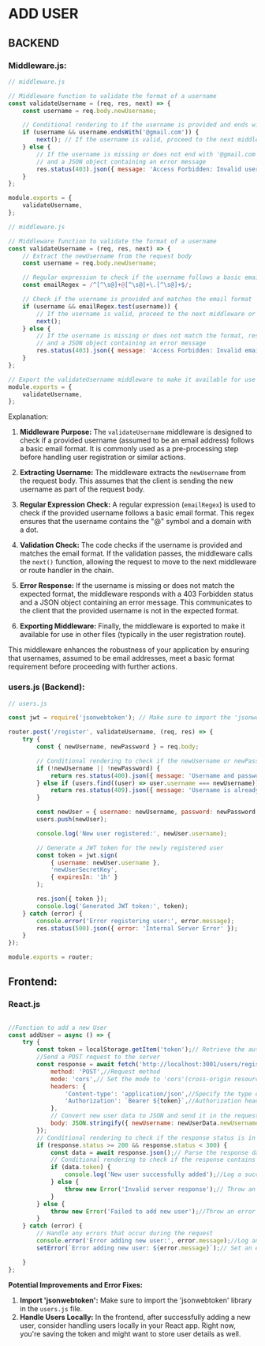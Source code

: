 # ADD USER

## BACKEND

### Middleware.js:

```javascript
// middleware.js

// Middleware function to validate the format of a username 
const validateUsername = (req, res, next) => {
    const username = req.body.newUsername;

    // Conditional rendering to if the username is provided and ends with '@gmail.com'
    if (username && username.endsWith('@gmail.com')) {
        next(); // If the username is valid, proceed to the next middleware or route handler
    } else {
        // If the username is missing or does not end with '@gmail.com', respond with a 403 Forbidden status
        // and a JSON object containing an error message
        res.status(403).json({ message: 'Access Forbidden: Invalid username' });
    }
};

module.exports = {
    validateUsername,
};
```

```javascript
// middleware.js

// Middleware function to validate the format of a username 
const validateUsername = (req, res, next) => {
    // Extract the newUsername from the request body
    const username = req.body.newUsername;

    // Regular expression to check if the username follows a basic email format
    const emailRegex = /^[^\s@]+@[^\s@]+\.[^\s@]+$/;

    // Check if the username is provided and matches the email format
    if (username && emailRegex.test(username)) {
        // If the username is valid, proceed to the next middleware or route handler
        next();
    } else {
        // If the username is missing or does not match the format, respond with a 403 Forbidden status
        // and a JSON object containing an error message
        res.status(403).json({ message: 'Access Forbidden: Invalid email format' });
    }
};

// Export the validateUsername middleware to make it available for use in other parts of the application
module.exports = {
    validateUsername,
};
```

Explanation:

1. **Middleware Purpose:**
   The `validateUsername` middleware is designed to check if a provided username (assumed to be an email address) follows a basic email format. It is commonly used as a pre-processing step before handling user registration or similar actions.

2. **Extracting Username:**
   The middleware extracts the `newUsername` from the request body. This assumes that the client is sending the new username as part of the request body.

3. **Regular Expression Check:**
   A regular expression (`emailRegex`) is used to check if the provided username follows a basic email format. This regex ensures that the username contains the "@" symbol and a domain with a dot.

4. **Validation Check:**
   The code checks if the username is provided and matches the email format. If the validation passes, the middleware calls the `next()` function, allowing the request to move to the next middleware or route handler in the chain.

5. **Error Response:**
   If the username is missing or does not match the expected format, the middleware responds with a 403 Forbidden status and a JSON object containing an error message. This communicates to the client that the provided username is not in the expected format.

6. **Exporting Middleware:**
   Finally, the middleware is exported to make it available for use in other files (typically in the user registration route).

This middleware enhances the robustness of your application by ensuring that usernames, assumed to be email addresses, meet a basic format requirement before proceeding with further actions.

### users.js (Backend):

```javascript
// users.js

const jwt = require('jsonwebtoken'); // Make sure to import the 'jsonwebtoken' library

router.post('/register', validateUsername, (req, res) => {
    try {
        const { newUsername, newPassword } = req.body;

        // Conditional rendering to check if the newUsername or newPassword is missing
        if (!newUsername || !newPassword) {
            return res.status(400).json({ message: 'Username and password are required' });
        } else if (users.find((user) => user.username === newUsername)) {
            return res.status(409).json({ message: 'Username is already taken' });
        }

        const newUser = { username: newUsername, password: newPassword };
        users.push(newUser);

        console.log('New user registered:', newUser.username);

        // Generate a JWT token for the newly registered user
        const token = jwt.sign(
            { username: newUser.username },
            'newUserSecretKey',
            { expiresIn: '1h' }
        );

        res.json({ token });
        console.log('Generated JWT token:', token);
    } catch (error) {
        console.error('Error registering user:', error.message);
        res.status(500).json({ error: 'Internal Server Error' });
    }
});

module.exports = router;
```

## Frontend:

### React.js

```javascript

//Function to add a new User
const addUser = async () => {
    try {
        const token = localStorage.getItem('token');// Retrieve the authentication token from local storage
        //Send a POST request to the server
        const response = await fetch('http://localhost:3001/users/register', {
            method: 'POST',//Request method
            mode: 'cors',// Set the mode to 'cors'(cross-origin resource sharing)
            headers: {
                'Content-type': 'application/json',//Specify the type of content being passed
                'Authorization': `Bearer ${token}`,//Authorization header as the bearer token
            },
            // Convert new user data to JSON and send it in the request body
            body: JSON.stringify({ newUsername: newUserData.newUsername, newPassword: newUserData.newPassword }),
        });
        // Conditional rendering to check if the response status is in the successful range (200-299)
        if (response.status >= 200 && response.status < 300) {
            const data = await response.json();// Parse the response data as JSON
            // Conditional rendering to check if the response contains a valid token
            if (data.token) {
                console.log('New user successfully added');//Log a success message in the console
            } else {
                throw new Error('Invalid server response');// Throw an error if the response status is not in the successful range
            }
        } else {
            throw new Error('Failed to add new user');//Throw an error message if the GET request is unsuccessful
        }
    } catch (error) {
        // Handle any errors that occur during the request
        console.error('Error adding new user:', error.message);//Log an error message in the console for debugging purposes
        setError(`Error adding new user: ${error.message}`);// Set an error message in the state

    }
};
```

**Potential Improvements and Error Fixes:**

1. **Import 'jsonwebtoken':** Make sure to import the 'jsonwebtoken' library in the `users.js` file.
2. **Handle Users Locally:** In the frontend, after successfully adding a new user, consider handling users locally in your React app. Right now, you're saving the token and might want to store user details as well.

